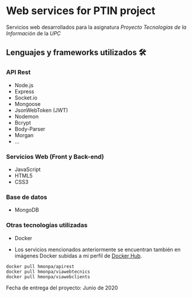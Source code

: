 # Web services for PTIN project

Servicios web desarrollados para la asignatura _Proyecto Tecnologías de la Información_ 
de la _UPC_


## Lenguajes y frameworks utilizados 🛠️

### API Rest
- Node.js
- Express
- Socket.io
- Mongoose
- JsonWebToken (JWT)
- Nodemon
- Bcrypt
- Body-Parser
- Morgan
- ...

### Servicios Web (Front y Back-end)
- JavaScript
- HTML5
- CSS3

### Base de datos
- MongoDB

### Otras tecnologías utilizadas
- Docker

* Los servicios mencionados anteriormente se encuentran también en imágenes Docker subidas a mi perfil de [Docker Hub](https://hub.docker.com/u/hmonpa).

```
docker pull hmonpa/apirest
docker pull hmonpa/viawebtecnics
docker pull hmonpa/viawebclients
```


Fecha de entrega del proyecto: Junio de 2020




